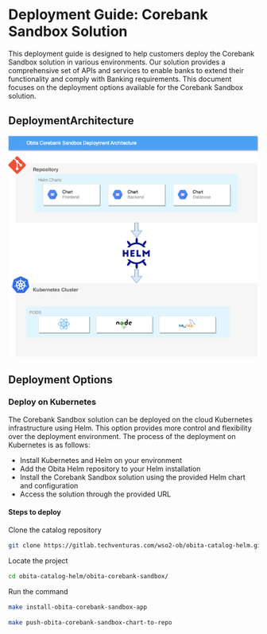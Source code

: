 # Deployment Guide: Corebank Sandbox Solution

This deployment guide is designed to help customers deploy the Corebank Sandbox solution in various environments. Our solution provides a comprehensive set of APIs and services to enable banks to extend their functionality and comply with Banking requirements. This document focuses on the deployment options available for the Corebank Sandbox solution.

## DeploymentArchitecture

![Deployment Architecture](./deploymentArchitecture.png)

## Deployment Options

### Deploy on Kubernetes

The Corebank Sandbox solution can be deployed on the cloud Kubernetes infrastructure using Helm. This option provides more control and flexibility over the deployment environment. The process of the deployment on Kubernetes is as follows:

- Install Kubernetes and Helm on your environment
- Add the Obita Helm repository to your Helm installation
- Install the Corebank Sandbox solution using the provided Helm chart and configuration
- Access the solution through the provided URL

#### Steps to deploy

Clone the catalog repository

```bash
git clone https://gitlab.techventuras.com/wso2-ob/obita-catalog-helm.git
```

Locate the project

```bash
cd obita-catalog-helm/obita-corebank-sandbox/
```

Run the command

```bash
make install-obita-corebank-sandbox-app
```

```bash
make push-obita-corebank-sandbox-chart-to-repo
```
